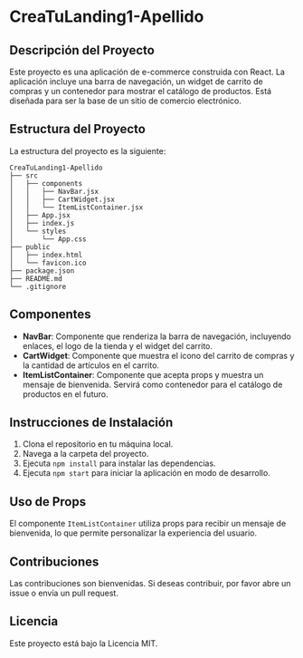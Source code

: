 # CreaTuLanding1-Apellido

## Descripción del Proyecto
Este proyecto es una aplicación de e-commerce construida con React. La aplicación incluye una barra de navegación, un widget de carrito de compras y un contenedor para mostrar el catálogo de productos. Está diseñada para ser la base de un sitio de comercio electrónico.

## Estructura del Proyecto
La estructura del proyecto es la siguiente:

```
CreaTuLanding1-Apellido
├── src
│   ├── components
│   │   ├── NavBar.jsx
│   │   ├── CartWidget.jsx
│   │   └── ItemListContainer.jsx
│   ├── App.jsx
│   ├── index.js
│   └── styles
│       └── App.css
├── public
│   ├── index.html
│   └── favicon.ico
├── package.json
├── README.md
└── .gitignore
```

## Componentes
- **NavBar**: Componente que renderiza la barra de navegación, incluyendo enlaces, el logo de la tienda y el widget del carrito.
- **CartWidget**: Componente que muestra el icono del carrito de compras y la cantidad de artículos en el carrito.
- **ItemListContainer**: Componente que acepta props y muestra un mensaje de bienvenida. Servirá como contenedor para el catálogo de productos en el futuro.

## Instrucciones de Instalación
1. Clona el repositorio en tu máquina local.
2. Navega a la carpeta del proyecto.
3. Ejecuta `npm install` para instalar las dependencias.
4. Ejecuta `npm start` para iniciar la aplicación en modo de desarrollo.

## Uso de Props
El componente `ItemListContainer` utiliza props para recibir un mensaje de bienvenida, lo que permite personalizar la experiencia del usuario.

## Contribuciones
Las contribuciones son bienvenidas. Si deseas contribuir, por favor abre un issue o envía un pull request.

## Licencia
Este proyecto está bajo la Licencia MIT.